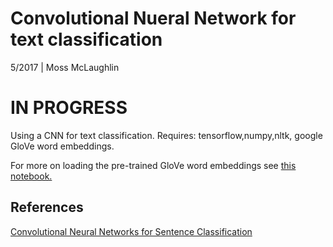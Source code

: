 # Convolutional Nueral Network for text classification
5/2017 | Moss McLaughlin

# IN PROGRESS

Using a CNN for text classification.
Requires: tensorflow,numpy,nltk, google GloVe word embeddings. 

 
 For more on loading the pre-trained GloVe word embeddings see <a href = https://github.com/MossMcLaughlin/word_embeddings> this notebook.</a>
 
 ## References 
 
 <a href = https://arxiv.org/abs/1408.5882 > Convolutional Neural Networks for Sentence Classification </a>
